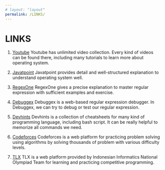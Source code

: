 ```yaml
---
# layout: "layout"
permalink: /LINKS/
---
```


# LINKS

1. [Youtube](https://www.youtube.com/)
Youtube has unlimited video collection. Every kind of videos can be found there, including many tutorials to learn more about operating system.

2. [Javatpoint](https://www.javatpoint.com/os-tutorial)
Javatpoint provides detail and well-structured explanation to understand operating system well.

3. [RegexOne](https://regexone.com/lesson/introduction_abcs)
RegexOne gives a precise explanation to master regular expression with sufficient examples and exercise.

4. [Debuggex](https://www.debuggex.com/)
Debuggex is a web-based regular expression debugger. In Debuggex, we can try to debug or test our regular expression.

5. [Devhints](https://devhints.io/bash)
Devhints is a collection of cheatsheets for many kind of programming language, including bash script. It can be really helpful to  memorize all commands we need.

6. [Codeforces](https://codeforces.com/)
Codeforces is a web platform for practicing problem solving using algorithms by solving thousands of problem with various difficulty levels.

7. [TLX](https://tlx.toki.id/)
TLX is a web platform provided by Indonesian Informatics National Olympiad Team for learning and practicing competitive programming.

